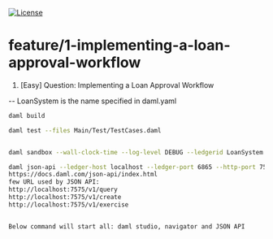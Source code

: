 [![License](https://img.shields.io/badge/License-Apache%202.0-blue.svg)](https://github.com/digital-asset/daml/blob/main/LICENSE)

# feature/1-implementing-a-loan-approval-workflow

1. [Easy] Question: Implementing a Loan Approval Workflow

-- LoanSystem is the name specified in daml.yaml

```bash
daml build

daml test --files Main/Test/TestCases.daml


daml sandbox --wall-clock-time --log-level DEBUG --ledgerid LoanSystem ./.daml\dist\LoanSystem-0.0.1.dar

daml json-api --ledger-host localhost --ledger-port 6865 --http-port 7575
https://docs.daml.com/json-api/index.html
few URL used by JSON API:
http://localhost:7575/v1/query
http://localhost:7575/v1/create
http://localhost:7575/v1/exercise


Below command will start all: daml studio, navigator and JSON API
```
